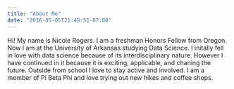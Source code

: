 ```yaml
---
title: "About Me"
date: "2016-05-05T21:48:51-07:00"
---
```


Hi! My name is Nicole Rogers. I am a freshman Honors Fellow from Oregon. Now I am at the University of Arkansas studying Data Science. I initally fell in love with data science because of its interdisciplinary nature. However I have continued in it because it is exciting, applicable, and chaning the future. Outside from school I love to stay active and involved. I am a member of Pi Beta Phi and love trying out new hikes and coffee shops. 
